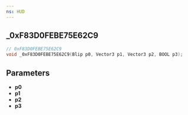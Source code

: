 ```yaml
---
ns: HUD
---
```

## _0xF83D0FEBE75E62C9

```c
// 0xF83D0FEBE75E62C9
void _0xF83D0FEBE75E62C9(Blip p0, Vector3 p1, Vector3 p2, BOOL p3);
```



## Parameters
* **p0**
* **p1**
* **p2**
* **p3**

